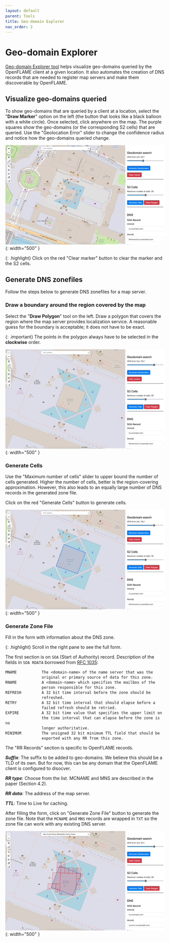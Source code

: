 ```yaml
---
layout: default
parent: Tools
title: Geo-domain Explorer
nav_order: 2
---
```


# Geo-domain Explorer

<a href="https://openflam.github.io/geo-domain-explorer/" target="_blank">Geo-domain Explorer tool</a> helps visualize geo-domains queried by the OpenFLAME client at a given location. It also automates the creation of DNS records that are needed to register map servers and make them discoverable by OpenFLAME.

## Visualize geo-domains queried

To show geo-domains that are queried by a client at a location, select the "**Draw Marker**" option on the left (the button that looks like a black balloon with a white circle). Once selected, click anywhere on the map. The purple squares show the geo-domains (or the corresponding S2 cells) that are queried. Use the "Geolocation Error" slider to change the confidence radius and notice how the geo-domains queried change.

![Geo Domain Creator Tool Demo](/assets/gifs/geo-domain-explorer/query.gif){: width="500" }

{: .highlight}
Click on the red "Clear marker" button to clear the marker and the S2 cells.

## Generate DNS zonefiles

Follow the steps below to generate DNS zonefiles for a map server.

### Draw a boundary around the region covered by the map

Select the "**Draw Polygon**" tool on the left. Draw a polygon that covers the region where the map server provides localization service. A reasonable guess for the boundary is acceptable; it does not have to be exact. 

{: .important}
The points in the polygon always have to be selected in the **clockwise** order. 

![Geo Domain Creator Tool Demo](/assets/gifs/geo-domain-explorer/create-box.gif){: width="500" }


### Generate Cells

Use the "Maximum number of cells" slider to upper bound the number of cells generated. Higher the number of cells, better is the region-covering approximation. However, this also leads to an equally large number of DNS records in the generated zone file.

Click on the red "Generate Cells" button to generate cells.

![Geo Domain Creator Tool Demo](/assets/gifs/geo-domain-explorer/gen-cells.gif){: width="500" }

### Generate Zone File

Fill in the form with information about the DNS zone. 

{: .highlight}
Scroll in the right pane to see the full form.

The first section is on `SOA` (Start of Authority) record. Description of the fields in `SOA RDATA` borrowed from [RFC 1035](https://datatracker.ietf.org/doc/html/rfc1035#autoid-31):

```
MNAME           The <domain-name> of the name server that was the
                original or primary source of data for this zone.
RNAME           A <domain-name> which specifies the mailbox of the
                person responsible for this zone.
REFRESH         A 32 bit time interval before the zone should be
                refreshed.
RETRY           A 32 bit time interval that should elapse before a
                failed refresh should be retried.
EXPIRE          A 32 bit time value that specifies the upper limit on
                the time interval that can elapse before the zone is no
                longer authoritative.
MINIMUM         The unsigned 32 bit minimum TTL field that should be
                exported with any RR from this zone.
```

The "RR Records" section is specific to OpenFLAME records. 

***Suffix***: The suffix to be added to geo-domains. We believe this should be a TLD of its own. But for now, this can be any domain that the OpenFLAME client is configured to disocver.

***RR type***: Choose from the list. MCNAME and MNS are described in the paper (Section 4.2).

***RR data***: The address of the map server.

***TTL***: Time to Live for caching.

After filling the form, click on "Generate Zone File" button to generate the zone file. Note that the `MCNAME` and `MNS` records are wrapped in `TXT` so the zone file can work with any existing DNS server.

![Geo Domain Creator Tool Demo](/assets/gifs/geo-domain-explorer/gen-zonefile.gif){: width="500" }
